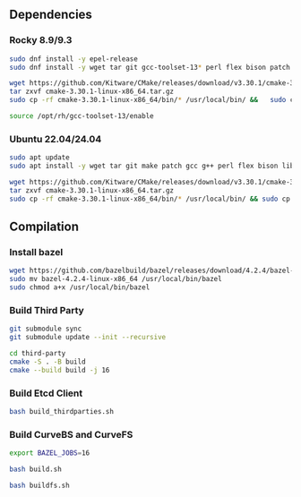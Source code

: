 ## Dependencies

### Rocky 8.9/9.3

```sh
sudo dnf install -y epel-release
sudo dnf install -y wget tar git gcc-toolset-13* perl flex bison patch fuse3-devel  libnl3-devel libunwind-devel python3-devel

wget https://github.com/Kitware/CMake/releases/download/v3.30.1/cmake-3.30.1-linux-x86_64.tar.gz
tar zxvf cmake-3.30.1-linux-x86_64.tar.gz
sudo cp -rf cmake-3.30.1-linux-x86_64/bin/* /usr/local/bin/ &&   sudo cp -rf  cmake-3.30.1-linux-x86_64/share/* /usr/local/share && rm -rf cmake-3.30.1-linux-x86_64

source /opt/rh/gcc-toolset-13/enable
```

### Ubuntu 22.04/24.04

```sh
sudo apt update
sudo apt install -y wget tar git make patch gcc g++ perl flex bison libnl-genl-3-dev libunwind-dev libfuse3-dev python3-dev

wget https://github.com/Kitware/CMake/releases/download/v3.30.1/cmake-3.30.1-linux-x86_64.tar.gz
tar zxvf cmake-3.30.1-linux-x86_64.tar.gz
sudo cp -rf cmake-3.30.1-linux-x86_64/bin/* /usr/local/bin/ && sudo cp -rf  cmake-3.30.1-linux-x86_64/share/* /usr/local/share && rm -rf cmake-3.30.1-linux-x86_64
```

## Compilation

###  Install bazel

```sh
wget https://github.com/bazelbuild/bazel/releases/download/4.2.4/bazel-4.2.4-linux-x86_64
sudo mv bazel-4.2.4-linux-x86_64 /usr/local/bin/bazel
sudo chmod a+x /usr/local/bin/bazel
```

### Build Third Party

```sh
git submodule sync
git submodule update --init --recursive

cd third-party
cmake -S . -B build
cmake --build build -j 16
```

### Build Etcd Client

```sh
bash build_thirdparties.sh
```

### Build CurveBS and CurveFS
```sh
export BAZEL_JOBS=16

bash build.sh

bash buildfs.sh
```